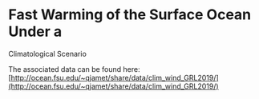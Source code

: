 # Fast Warming of the Surface Ocean Under a
Climatological Scenario

The associated data can be found here:[http://ocean.fsu.edu/~qjamet/share/data/clim_wind_GRL2019/](http://ocean.fsu.edu/~qjamet/share/data/clim_wind_GRL2019/)
